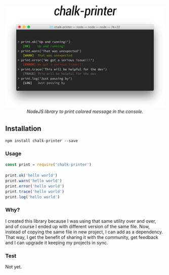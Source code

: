 <h6 align="center">
  <img src="https://github.com/rmariuzzo/chalk-printer/raw/master/banner.png" />
  <br>
  NodeJS library to print colored message in the console.
</h6>

## Installation

```shell
npm install chalk-printer --save
```

### Usage

```js
const print = require('chalk-printer')

print.ok('hello world')
print.warn('hello world')
print.error('hello world')
print.trace('hello world')
print.log('hello world')
```

### Why?

I created this library because I was using that same utility over and over, and of course I ended up with different version of the same file. Now, instead of copying the same file in new project, I can add as a dependency. That way, I get the benefit of sharing it with the community, get feedback and I can upgrade it keeping my projects in sync.

### Test

Not yet.
